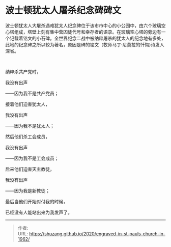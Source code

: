 # 波士顿犹太人屠杀纪念碑碑文


波士顿犹太人大屠杀遇难犹太人纪念碑位于该市市中心的小公园中，由六个玻璃空心塔组成，塔壁上刻有集中营囚徒代号和幸存者的语录。在玻璃空心塔的旁边有一个记载着铭文的小石碑。全世界纪念二战中被纳粹屠杀的犹太人的纪念地有多处，此地的纪念碑之所以较为著名，原因是碑的铭文（牧师马丁·尼莫拉的忏悔)诗发人深省。

<br>

纳粹杀共产党时，

我没有出声

——因为我不是共产党员；

接着他们迫害犹太人，

我没有出声

——因为我不是犹太人；

然后他们杀工会成员，

我没有出声

——因为我不是工会成员；

后来他们迫害天主教徒，

我没有出声

——因为我是新教徒；

最后当他们开始对付我的时候，

已经没有人能站出来为我发声了。


---

> 作者:   
> URL: https://shuzang.github.io/2020/engraved-in-st-pauls-church-in-1962/  


